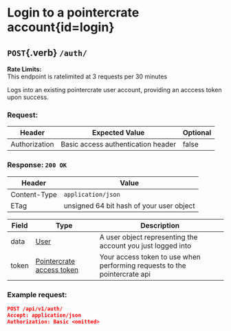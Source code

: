 <div class='panel fade js-scroll-anim' data-anim='fade'>

# Login to a pointercrate account{id=login}

## `POST`{.verb} `/auth/`

<div class='info-yellow'>
<b>Rate Limits:</b><br>
This endpoint is ratelimited at 3 requests per 30 minutes
</div>

Logs into an existing pointercrate user account, providing an acccess token upon success.

### Request:

| Header        | Expected Value                     | Optional |
| ------------- | ---------------------------------- | -------- |
| Authorization | Basic access authentication header | false    |

### Response: `200 OK`

| Header       | Value                                    |
| ------------ | ---------------------------------------- |
| Content-Type | `application/json`                       |
| ETag         | unsigned 64 bit hash of your user object |

| Field | Type                                                       | Description                                                               |
| ----- | ---------------------------------------------------------- | ------------------------------------------------------------------------- |
| data  | [User](/documentation/objects/#user)                       | A user object representing the account you just logged into               |
| token | [Pointercrate access token](/documentation/#access-tokens) | Your access token to use when performing requests to the pointercrate api |

### Example request:

```json
POST /api/v1/auth/
Accept: application/json
Authorization: Basic <omitted>
```

</div>
